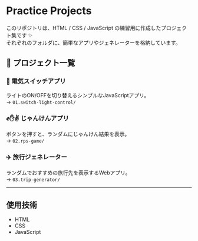 # Practice Projects

このリポジトリは、HTML / CSS / JavaScript の練習用に作成したプロジェクト集です ✨  
それぞれのフォルダに、簡単なアプリやジェネレーターを格納しています。

## 📁 プロジェクト一覧

### 🔘 電気スイッチアプリ
ライトのON/OFFを切り替えるシンプルなJavaScriptアプリ。  
→ `01.switch-light-control/`

### ✊✋✌️ じゃんけんアプリ
ボタンを押すと、ランダムにじゃんけん結果を表示。  
→ `02.rps-game/`

### ✈️ 旅行ジェネレーター
ランダムでおすすめの旅行先を表示するWebアプリ。  
→ `03.trip-generator/`

---

## 使用技術
- HTML
- CSS
- JavaScript

